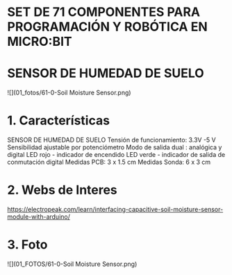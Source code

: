 # **SET DE 71 COMPONENTES PARA PROGRAMACIÓN Y ROBÓTICA EN MICRO:BIT**

# SENSOR DE HUMEDAD DE SUELO


![](01_fotos/61-0-Soil Moisture Sensor.png)

# 1. Características

SENSOR DE HUMEDAD DE SUELO
Tensión de funcionamiento: 3.3V -5 V
Sensibilidad ajustable por potenciómetro
Modo de salida dual : analógica y digital
LED rojo - indicador de encendido
LED verde - indicador de salida de conmutación digital
Medidas PCB: 3 x 1.5 cm
Medidas Sonda: 6  x 3 cm

# 2. Webs de Interes

<https://electropeak.com/learn/interfacing-capacitive-soil-moisture-sensor-module-with-arduino/>

# 3. Foto

![](01_FOTOS/61-0-Soil Moisture Sensor.png)
